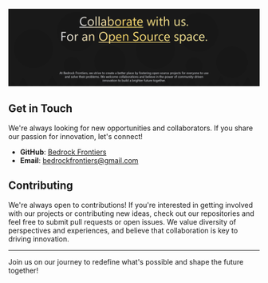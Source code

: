 ![Get involved at Bedrock Frontiers](https://github.com/BedrockFrontiers/.github/blob/main/images/bedrock-collaborate.png)

## Get in Touch

We're always looking for new opportunities and collaborators. If you share our passion for innovation, let's connect!

* **GitHub**: [Bedrock Frontiers](https://github.com/BedrockFrontiers/)
* **Email**: [bedrockfrontiers@gmail.com](bedrockfrontiers@gmail.com)

## Contributing

We're always open to contributions! If you're interested in getting involved with our projects or contributing new ideas, check out our repositories and feel free to submit pull requests or open issues. We value diversity of perspectives and experiences, and believe that collaboration is key to driving innovation.

----

Join us on our journey to redefine what's possible and shape the future together!
